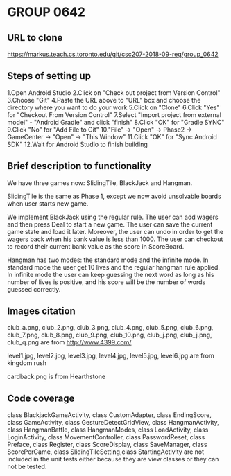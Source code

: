 # GROUP 0642
## URL to clone
https://markus.teach.cs.toronto.edu/git/csc207-2018-09-reg/group_0642
## Steps of setting up
1.Open Android Studio
2.Click on "Check out project from Version Control"
3.Choose "Git"
4.Paste the URL above to "URL" box and choose the directory where you want to do your work
5.Click on "Clone"
6.Click "Yes" for "Checkout From Version Control"
7.Select "Import project from external model" - "Android Gradle" and click "finish"
8.Click "OK" for "Gradle SYNC"
9.Click "No" for "Add File to Git"
10."File" -> "Open" -> Phase2 -> GameCenter -> "Open" -> "This Window"
11.Click "OK" for "Sync Android SDK"
12.Wait for Android Studio to finish building

## Brief description to functionality
We have three games now: SlidingTile, BlackJack and Hangman.

SlidingTile is the same as Phase 1, except we now avoid unsolvable boards when user starts new game.

We implement BlackJack using the regular rule. The user can add wagers and then press Deal to start
a new game. The user can save the current game state and load it later. Moreover, the user can undo
in order to get the wagers back when his bank value is less than 1000. The user can checkout to
record their current bank value as the score in ScoreBoard.

Hangman has two modes: the standard mode and the infinite mode. In standard mode the user get 10 
lives and the regular hangman rule applied. In infinite mode the user can keep guessing the next
word as long as his number of lives is positive, and his score will be the number of words guessed
correctly.

## Images citation
club_a.png, club_2.png, club_3.png, club_4.png, club_5.png, club_6.png, club_7.png, club_8.png,
club_9.png, club_10.png, club_j.png, club_j.png, club_q.png
are from http://www.4399.com/

level1.jpg, level2.jpg, level3.jpg, level4.jpg, level5.jpg, level6.jpg
are from kingdom rush

cardback.png is from Hearthstone

## Code coverage
class BlackjackGameActivity, class CustomAdapter, class EndingScore, class GameActivity,
class GestureDetectGridView, class HangmanActivity, class HangmanBattle, class HangmanModes,
class LoadActivity, class LoginActivity, class MovementController, class PasswordReset,
class Preface, class Register, class ScoreDisplay, class SaveManager, class ScorePerGame,
class SlidingTileSetting,class StartingActivity are not included in the unit tests either because
they are view classes or they can not be tested.

